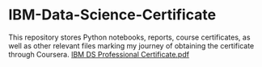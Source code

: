 # IBM-Data-Science-Certificate

This repository stores Python notebooks, reports, course certificates, as well as other relevant files marking my journey of obtaining the certificate through Coursera.
[IBM DS Professional Certificate.pdf](https://github.com/lovieli/IBM-Data-Science-Certificate/files/14736857/IBM.DS.Professional.Certificate.pdf)
